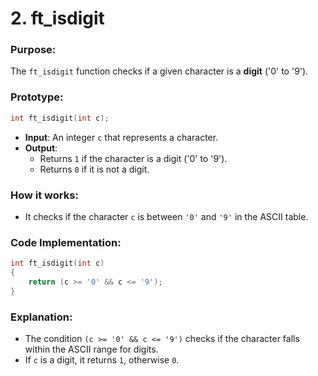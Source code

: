 # **2. ft_isdigit**

### **Purpose**:

The `ft_isdigit` function checks if a given character is a **digit** ('0' to '9').

### **Prototype**:

```c
int ft_isdigit(int c);

```

- **Input**: An integer `c` that represents a character.
- **Output**:
    - Returns `1` if the character is a digit ('0' to '9').
    - Returns `0` if it is not a digit.

### **How it works**:

- It checks if the character `c` is between `'0'` and `'9'` in the ASCII table.

### **Code Implementation**:

```c
int ft_isdigit(int c)
{
    return (c >= '0' && c <= '9');
}

```

### **Explanation**:

- The condition `(c >= '0' && c <= '9')` checks if the character falls within the ASCII range for digits.
- If `c` is a digit, it returns `1`, otherwise `0`.